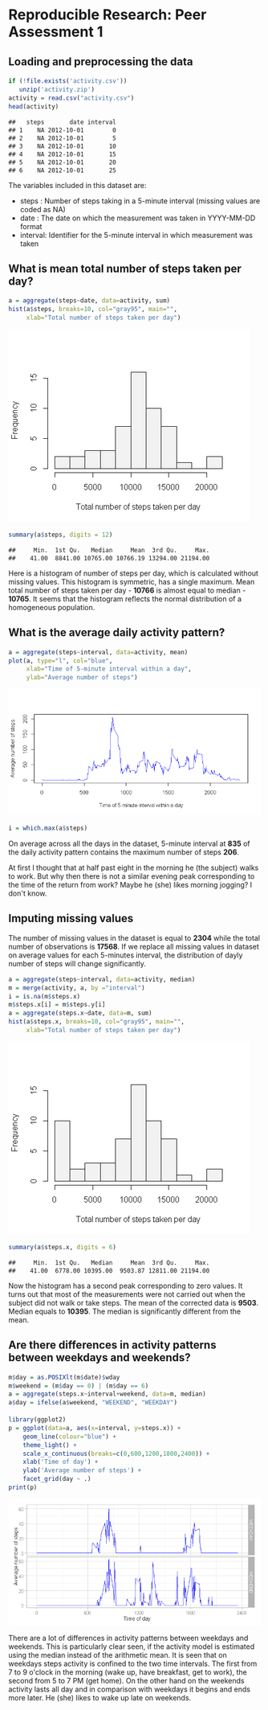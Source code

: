 # Reproducible Research: Peer Assessment 1

## Loading and preprocessing the data


```r
if (!file.exists('activity.csv'))
   unzip('activity.zip')
activity = read.csv("activity.csv")
head(activity)
```

```
##   steps       date interval
## 1    NA 2012-10-01        0
## 2    NA 2012-10-01        5
## 3    NA 2012-10-01       10
## 4    NA 2012-10-01       15
## 5    NA 2012-10-01       20
## 6    NA 2012-10-01       25
```

The variables included in this dataset are:

- steps   : Number of steps taking in a 5-minute interval (missing values are coded as NA)
- date    : The date on which the measurement was taken in YYYY-MM-DD format
- interval: Identifier for the 5-minute interval in which measurement was taken

## What is mean total number of steps taken per day?


```r
a = aggregate(steps~date, data=activity, sum)
hist(a$steps, breaks=10, col="gray95", main="", 
     xlab="Total number of steps taken per day") 
```

![](PA1_template_files/figure-html/unnamed-chunk-2-1.png) 

```r
summary(a$steps, digits = 12)
```

```
##     Min.  1st Qu.   Median     Mean  3rd Qu.     Max. 
##    41.00  8841.00 10765.00 10766.19 13294.00 21194.00
```
Here is a histogram of number of steps per day, which is calculated without missing values. This histogram is symmetric, has a single maximum. Mean total number of steps taken per day - **10766** is almost equal to median - **10765**. It seems that the histogram reflects the normal distribution of a homogeneous population.

## What is the average daily activity pattern?


```r
a = aggregate(steps~interval, data=activity, mean)
plot(a, type="l", col="blue", 
     xlab="Time of 5-minute interval within a day",
     ylab="Average number of steps")
```

![](PA1_template_files/figure-html/unnamed-chunk-3-1.png) 

```r
i = which.max(a$steps)
```
On average across all the days in the dataset, 5-minute interval at **835** of the daily activity pattern contains the maximum number of steps **206**. 

At first I thought that at half past eight in the morning he (the subject) walks to work. But why then there is not a similar evening peak corresponding to the time of the return from work? Maybe he (she) likes morning jogging? I don't know.

## Imputing missing values

The number of missing values in the dataset is equal to **2304** while the total number of observations is **17568**. If we replace all missing values in dataset on average values for each 5-minutes interval, the distribution of dayly number of steps will change significantly.


```r
a = aggregate(steps~interval, data=activity, median)
m = merge(activity, a, by ="interval")
i = is.na(m$steps.x)
m$steps.x[i] = m$steps.y[i]
a = aggregate(steps.x~date, data=m, sum)
hist(a$steps.x, breaks=10, col="gray95", main="", 
     xlab="Total number of steps taken per day") 
```

![](PA1_template_files/figure-html/unnamed-chunk-4-1.png) 

```r
summary(a$steps.x, digits = 6)
```

```
##     Min.  1st Qu.   Median     Mean  3rd Qu.     Max. 
##    41.00  6778.00 10395.00  9503.87 12811.00 21194.00
```


Now the histogram has a second peak corresponding to zero values. It turns out that most of the measurements were not carried out when the subject did not walk or take steps. The mean of the corrected data is **9503**. Median equals to  **10395**. The median is significantly different from the mean.


## Are there differences in activity patterns between weekdays and weekends?



```r
m$day = as.POSIXlt(m$date)$wday
m$weekend = (m$day == 0) | (m$day == 6)
a = aggregate(steps.x~interval+weekend, data=m, median)
a$day = ifelse(a$weekend, "WEEKEND", "WEEKDAY")

library(ggplot2)
p = ggplot(data=a, aes(x=interval, y=steps.x)) + 
    geom_line(colour="blue") + 
    theme_light() +
    scale_x_continuous(breaks=c(0,600,1200,1800,2400)) +
    xlab('Time of day') +
    ylab('Average number of steps') +
    facet_grid(day ~ .)
print(p)
```

![](PA1_template_files/figure-html/unnamed-chunk-5-1.png) 

There are a lot of differences in activity patterns between weekdays and weekends. This is particularly clear seen, if the   activity model is estimated using the median instead of the arithmetic mean. It is seen that on weekdays steps activity is confined to the two time intervals. The first from 7 to 9 o'clock in the morning (wake up, have breakfast, get to work), the second from 5 to 7 PM (get home). On the other hand on the weekends  activity lasts all day and in comparison with weekdays it begins and ends more later. He (she) likes to wake up late on weekends.
